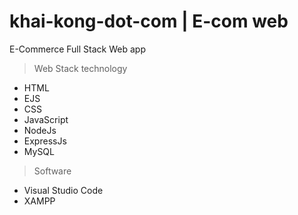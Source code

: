 # khai-kong-dot-com | E-com web
E-Commerce Full Stack Web app
> Web Stack technology
- HTML
- EJS
- CSS
- JavaScript
- NodeJs
- ExpressJs
- MySQL
> Software
- Visual Studio Code
- XAMPP
